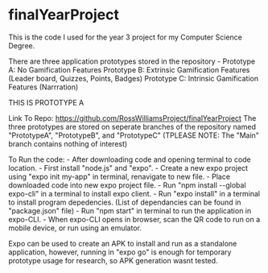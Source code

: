 # finalYearProject

This is the code I used for the year 3 project for my Computer Science Degree.

There are three application prototypes stored in the repository - 
Prototype A: No Gamification Features
Prototype B: Extrinsic Gamification Features (Leader board, Quizzes, Points, Badges)
Prototype C: Intrinsic Gamification Features (Narrration)

THIS IS PROTOTYPE A

Link To Repo: https://github.com/RossWilliamsProject/finalYearProject
The three prototypes are stored on seperate branches of the repository named 
"PrototypeA", "PrototypeB", and "PrototypeC"
(TPLEASE NOTE: The "Main" branch contains nothing of interest)

To Run the code:
    - After downloading code and opening terminal to code location.
    - First install "node.js" and "expo".
    - Create a new expo project using "expo init my-app" in terminal, renavigate to new file.
    - Place downloaded code into new expo project file.
    - Run "npm install --global expo-cli" in a terminal to install expo client.
    - Run "expo install" in a terminal to install program depedencies.
        (List of dependancies can be found in "package.json" file)
    - Run "npm start" in terminal to run the application in expo-CLI.
    - When expo-CLI opens in browser, scan the QR code to run on a mobile device, or run using an emulator. 

Expo can be used to create an APK to install and run as a standalone application, however, 
running in "expo go" is enough for temporary prototype usage for research, so APK generation wasnt tested. 
